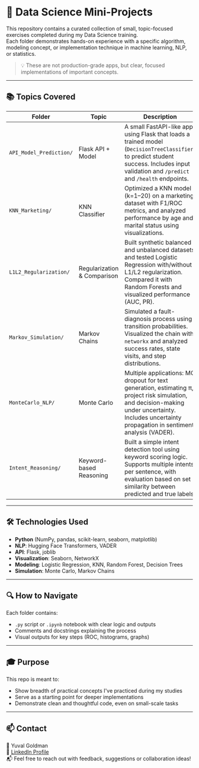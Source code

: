 # 📘 Data Science Mini-Projects

This repository contains a curated collection of small, topic-focused exercises completed during my Data Science training.  
Each folder demonstrates hands-on experience with a specific algorithm, modeling concept, or implementation technique in machine learning, NLP, or statistics.

> 💡 These are not production-grade apps, but clear, focused implementations of important concepts.

---

## 📚 Topics Covered

| Folder | Topic | Description |
|--------|-------|-------------|
| `API_Model_Prediction/` | Flask API + Model | A small FastAPI-like app using Flask that loads a trained model (`DecisionTreeClassifier`) to predict student success. Includes input validation and `/predict` and `/health` endpoints. |
| `KNN_Marketing/` | KNN Classifier | Optimized a KNN model (k=1–20) on a marketing dataset with F1/ROC metrics, and analyzed performance by age and marital status using visualizations. |
| `L1L2_Regularization/` | Regularization & Comparison | Built synthetic balanced and unbalanced datasets and tested Logistic Regression with/without L1/L2 regularization. Compared it with Random Forests and visualized performance (AUC, PR). |
| `Markov_Simulation/` | Markov Chains | Simulated a fault-diagnosis process using transition probabilities. Visualized the chain with `networkx` and analyzed success rates, state visits, and step distributions. |
| `MonteCarlo_NLP/` | Monte Carlo | Multiple applications: MC dropout for text generation, estimating π, project risk simulation, and decision-making under uncertainty. Includes uncertainty propagation in sentiment analysis (VADER). |
| `Intent_Reasoning/` | Keyword-based Reasoning | Built a simple intent detection tool using keyword scoring logic. Supports multiple intents per sentence, with evaluation based on set similarity between predicted and true labels. |

---

## 🛠 Technologies Used

- **Python** (NumPy, pandas, scikit-learn, seaborn, matplotlib)
- **NLP**: Hugging Face Transformers, VADER
- **API**: Flask, joblib
- **Visualization**: Seaborn, NetworkX
- **Modeling**: Logistic Regression, KNN, Random Forest, Decision Trees
- **Simulation**: Monte Carlo, Markov Chains

---

## 🔍 How to Navigate

Each folder contains:

- `.py` script or `.ipynb` notebook with clear logic and outputs
- Comments and docstrings explaining the process
- Visual outputs for key steps (ROC, histograms, graphs)

---

## 🎓 Purpose

This repo is meant to:

- Show breadth of practical concepts I've practiced during my studies
- Serve as a starting point for deeper implementations
- Demonstrate clean and thoughtful code, even on small-scale tasks

---

## 📫 Contact

📍 Yuval Goldman  
🔗 [LinkedIn Profile](https://www.linkedin.com/in/yuval-goldman-1a6920204/)  
📬 Feel free to reach out with feedback, suggestions or collaboration ideas!

